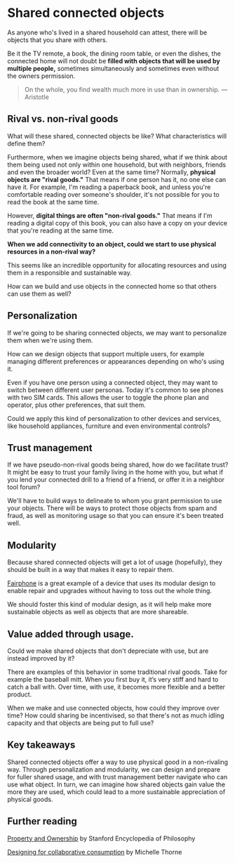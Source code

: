 # Shared connected objects 

As anyone who's lived in a shared household can attest, there will be objects that you share with others. 

Be it the TV remote, a book, the dining room table, or even the dishes, the connected home will not doubt be **filled with objects that will be used by multiple people,** sometimes simultaneously and sometimes even without the owners permission.  

> On the whole, you find wealth much more in use than in ownership. — Aristotle

## Rival vs. non-rival goods

What will these shared, connected objects be like? What characteristics will define them? 

Furthermore, when we imagine objects being shared, what if we think about them being used not only within one household, but with neighbors, friends and even the broader world? Even at the same time? 
Normally, **physical objects are "rival goods."** That means if one person has it, no one else can have it. For example, I'm reading a paperback book, and unless you're comfortable reading over someone's shoulder, it's not possible for you to read the book at the same time. 

However, **digital things are often "non-rival goods."** That means if I'm reading a digital copy of this book, you can also have a copy on your device that you're reading at the same time. 

**When we add connectivity to an object, could we start to use physical resources in a non-rival way?**

This seems like an incredible opportunity for allocating resources and using them in a responsible and sustainable way. 

How can we build and use objects in the connected home so that others can use them as well? 

## Personalization

If we're going to be sharing connected objects, we may want to personalize them when we're using them. 

How can we design objects that support multiple users, for example managing different preferences or appearances depending on who's using it. 

Even if you have one person using a connected object, they may want to switch between different user personas. Today it's common to see phones with two SIM cards. This allows the user to toggle the phone plan and operator, plus other preferences, that suit them. 

Could we apply this kind of personalization to other devices and services, like household appliances, furniture and even environmental controls? 

## Trust management

If we have pseudo-non-rival goods being shared, how do we facilitate trust? It might be easy to trust your family living in the home with you, but what if you lend your connected drill to a friend of a friend, or offer it in a neighbor tool forum? 

We'll have to build ways to delineate to whom you grant permission to use your objects. There will be ways to protect those objects from spam and fraud, as well as monitoring usage so that you can ensure it's been treated well. 

## Modularity

Because shared connected objects will get a lot of usage (hopefully), they should be built in a way that makes it easy to repair them. 

[Fairphone](https://www.fairphone.com/) is a great example of a device that uses its modular design to enable repair and upgrades without having to toss out the whole thing. 

We should foster this kind of modular design, as it will help make more sustainable objects as well as objects that are more shareable. 

## Value added through usage.

Could we make shared objects that don't depreciate with use, but are instead improved by it? 

There are examples of this behavior in some traditional rival goods. Take for example the baseball mitt. When you first buy it, it’s very stiff and hard to catch a ball with. Over time, with use, it becomes more flexible and a better product.

When we make and use connected objects, how could they improve over time? How could sharing be incentivised, so that there's not as much idling capacity and that objects are being put to full use?  

## Key takeaways

Shared connected objects offer a way to use physical good in a non-rivaling way. Through personalization and modularity, we can design and prepare for fuller shared usage, and with trust management better navigate who can use what object. In turn, we can imagine how shared objects gain value the more they are used, which could lead to a more sustainable appreciation of physical goods. 

## Further reading

[Property and Ownership](http://plato.stanford.edu/entries/property/) by Stanford Encyclopedia of Philosophy

[Designing for collaborative consumption](http://michellethorne.cc/2010/12/designing-for-collaborative-consumption/) by Michelle Thorne
